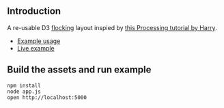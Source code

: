 ## Introduction

A re-usable D3 [flocking](http://www.red3d.com/cwr/boids/) layout inspied by [this Processing tutorial by Harry](http://harry.me/2011/02/17/neat-algorithms---flocking).

* [Example usage](https://github.com/shuw/flock/blob/master/assets/js/example.coffee)
* [Live example](http://shuw.github.com/)


## Build the assets and run example

    npm install
    node app.js
    open http://localhost:5000
